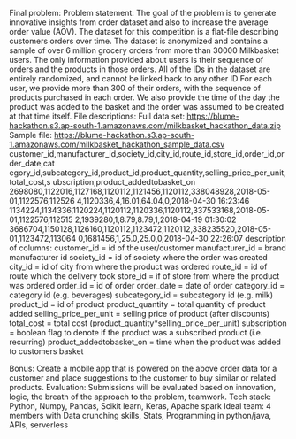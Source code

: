 Final problem:
Problem statement:
The goal of the problem is to generate innovative insights from order dataset and also to increase the average order value (AOV). The dataset for this competition is a flat-file describing customers orders over time. The dataset is anonymized and contains a sample of over 6 million grocery orders from more than 30000 Milkbasket users. The only information provided about users is their sequence of orders and the products in those orders. All of the IDs in the dataset are entirely randomized, and cannot be linked back to any other ID
For each user, we provide more than 300 of their orders, with the sequence of products purchased in each order. We also provide the time of the day the product was added to the basket and the order was assumed to be created at that time itself.
File descriptions:
Full data set: https://blume-hackathon.s3.ap-south-1.amazonaws.com/milkbasket_hackathon_data.zip
Sample file: https://blume-hackathon.s3.ap-south-1.amazonaws.com/milkbasket_hackathon_sample_data.csv
customer_id,manufacturer_id,society_id,city_id,route_id,store_id,order_id,order_date,cat egory_id,subcategory_id,product_id,product_quantity,selling_price_per_unit,total_cost,s ubscription,product_addedtobasket_on 2698080,1122016,1127168,1120112,1121456,1120112,338048928,2018-05-01,1122576,112526 4,1120336,4,16.01,64.04,0,2018-04-30 16:23:46 1134224,1134336,1120224,1120112,1120336,1120112,337533168,2018-05-01,1122576,112515 2,1939280,1,8.79,8.79,1,2018-04-19 01:30:02 3686704,1150128,1126160,1120112,1123472,1120112,338235520,2018-05-01,1123472,113064 0,1681456,1,25.0,25.0,0,2018-04-30 22:26:07
description of columns:
customer_id = id of the user/customer
manufacturer_id = brand manufacturer id
society_id = id of society where the order was created
city_id = id of city from where the product was ordered
route_id = id of route which the delivery took
store_id = if of store from where the product was ordered
order_id = id of order
order_date = date of order
category_id = category id (e.g. beverages)
subcategory_id = subcategory id (e.g. milk)
product_id = id of product
product_quantity = total quantity of product added
selling_price_per_unit = selling price of product (after discounts)
total_cost = total cost (product_quantity*selling_price_per_unit)
subscription = boolean flag to denote if the product was a subscribed product (i.e. recurring) product_addedtobasket_on = time when the product was added to customers basket
       
Bonus: Create a mobile app that is powered on the above order data for a customer and place suggestions to the customer to buy similar or related products.
Evaluation: Submissions will be evaluated based on innovation, logic, the breath of the approach to
the problem, teamwork.
Tech stack: Python, Numpy, Pandas, Scikit learn, Keras, Apache spark
Ideal team: 4 members with Data crunching skills, Stats, Programming in python/java, APIs,
serverless
